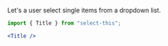 Let's a user select single items from a dropdown list.

```jsx
import { Title } from "select-this";

<Title />
```
